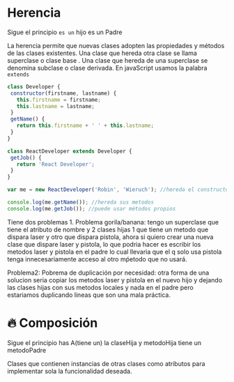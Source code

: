 # Herencia

Sigue el principio `es un` hijo es un Padre

 La herencia permite que nuevas clases adopten las propiedades y métodos de las clases existentes. Una clase que hereda otra clase se llama superclase o clase base . Una clase que hereda de una superclase se denomina subclase o clase derivada.
 En javaScript usamos la palabra `extends`
 
 ```js
 class Developer {
  constructor(firstname, lastname) {
    this.firstname = firstname;
    this.lastname = lastname;
  }
  getName() {
    return this.firstname + ' ' + this.lastname;
  }
}

class ReactDeveloper extends Developer {
  getJob() {
    return 'React Developer';
  }
}

var me = new ReactDeveloper('Robin', 'Wieruch'); //hereda el constructor

console.log(me.getName()); //hereda sus metodos
console.log(me.getJob()); //puede usar métodos propios
```

Tiene dos problemas 1. Problema gorila/banana: tengo un superclase que tiene el atributo de nombre y 2 clases hijas 1 que tiene un metodo que dispara laser y otro que dispara pistola, ahora si quiero crear una nueva clase que dispare laser y pistola, lo que podria hacer es escribir los metodos laser y pistola en el padre lo cual llevaria que el q solo usa pistola tenga innecesariamente acceso al otro mṕetodo que no usará.

Problema2: Pobrema de duplicación por necesidad: otra forma de una solucion seria copiar los metodos laser y pistola en el nuevo hijo y dejando las clases hijas con sus metodos locales y nada en el padre pero estariamos duplicando lineas que son una mala práctica.

# 🔥 Composición

Sigue el principio has A(tiene un) la claseHija y metodoHija tiene un metodoPadre

Clases que contienen instancias de otras clases como atributos para implementar sola la funcionalidad deseada.
